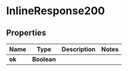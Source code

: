 # InlineResponse200

## Properties
Name | Type | Description | Notes
------------ | ------------- | ------------- | -------------
**ok** | **Boolean** |  | 
